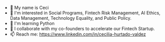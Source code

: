- 👋 My name is Ceci 
- 👀 I'm interested in Social Programs, Fintech Risk Management, AI Ethics, Data Management, Technology Equality, and Public Policy.
- 🌱 I'm learning Python 
- 🚀 I collaborate with my co-founders to accelerate our Fintech Startup.
- 📫 Reach me: https://www.linkedin.com/in/cecilia-hurtado-valdez

<!---
Duraznii/Duraznii is a ✨ special ✨ repository because its `README.md` (this file) appears on your GitHub profile.
You can click the Preview link to take a look at your changes.
--->
